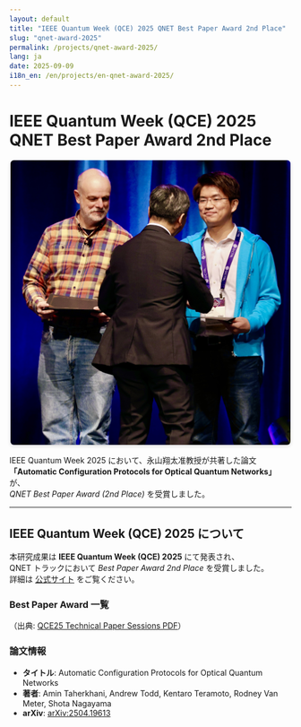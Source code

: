 ```yaml
---
layout: default
title: "IEEE Quantum Week (QCE) 2025 QNET Best Paper Award 2nd Place"
slug: "qnet-award-2025"
permalink: /projects/qnet-award-2025/
lang: ja
date: 2025-09-09
i18n_en: /en/projects/en-qnet-award-2025/
---
```


# IEEE Quantum Week (QCE) 2025 QNET Best Paper Award 2nd Place

<p align="center">
  <img src="/assets/img/news/award-2ndplace.jpg" alt="受賞写真" style="max-width: 500px; height: auto; border-radius: 6px; box-shadow: 0 2px 6px rgba(0,0,0,.15);" />
</p>

IEEE Quantum Week 2025 において、永山翔太准教授が共著した論文  
**「Automatic Configuration Protocols for Optical Quantum Networks」** が、  
*QNET Best Paper Award (2nd Place)* を受賞しました。

---

## IEEE Quantum Week (QCE) 2025 について

本研究成果は **IEEE Quantum Week (QCE) 2025** にて発表され、  
QNET トラックにおいて *Best Paper Award 2nd Place* を受賞しました。  
詳細は [公式サイト](https://qce.quantum.ieee.org/2025/) をご覧ください。

### Best Paper Award 一覧
（出典: [QCE25 Technical Paper Sessions PDF](https://qce.quantum.ieee.org/2025/wp-content/uploads/sites/12/2025/09/QCE25-Technical-Paper-Sessions.pdf)）

### 論文情報
- **タイトル**: Automatic Configuration Protocols for Optical Quantum Networks  
- **著者**: Amin Taherkhani, Andrew Todd, Kentaro Teramoto, Rodney Van Meter, Shota Nagayama  
- **arXiv**: [arXiv:2504.19613](https://arxiv.org/abs/2504.19613)